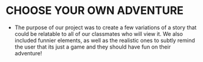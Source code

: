 # CHOOSE YOUR OWN ADVENTURE 

 + The purpose of our project was to create a few variations of a story that could be relatable to all of our classmates who will view it. We also included funnier elements, as well as the realistic ones to subtly remind the user that its just a game and they should have fun on their adventure!
